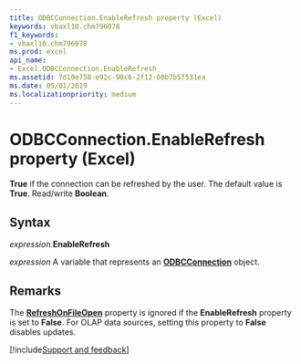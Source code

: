 ```yaml
---
title: ODBCConnection.EnableRefresh property (Excel)
keywords: vbaxl10.chm796078
f1_keywords:
- vbaxl10.chm796078
ms.prod: excel
api_name:
- Excel.ODBCConnection.EnableRefresh
ms.assetid: 7d10e758-e92c-90c6-2f12-60b7b5f531ea
ms.date: 05/01/2019
ms.localizationpriority: medium
---
```



# ODBCConnection.EnableRefresh property (Excel)

**True** if the connection can be refreshed by the user. The default value is **True**. Read/write **Boolean**.


## Syntax

_expression_.**EnableRefresh**

_expression_ A variable that represents an **[ODBCConnection](Excel.ODBCConnection.md)** object.


## Remarks

The **[RefreshOnFileOpen](Excel.ODBCConnection.RefreshOnFileOpen.md)** property is ignored if the **EnableRefresh** property is set to **False**. For OLAP data sources, setting this property to **False** disables updates.



[!include[Support and feedback](~/includes/feedback-boilerplate.md)]